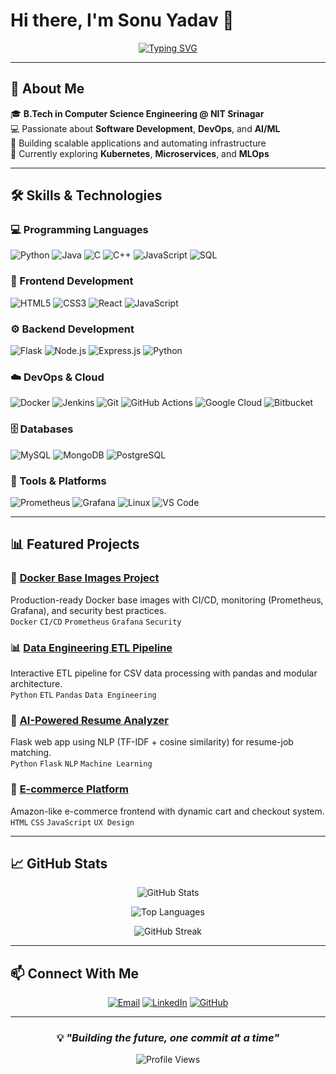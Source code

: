 # Hi there, I'm Sonu Yadav 👋

<div align="center">
  
[![Typing SVG](https://readme-typing-svg.demolab.com?font=Fira+Code&weight=600&size=28&pause=500&duration=3000&color=36BCF7&center=true&vCenter=true&width=600&lines=Full+Stack+Developer;DevOps+Engineer;AI%2FML+Enthusiast;B.Tech+CSE+%40+NIT+Srinagar)](https://git.io/typing-svg)

</div>

---

## 🚀 About Me

🎓 **B.Tech in Computer Science Engineering @ NIT Srinagar**  
💻 Passionate about **Software Development**, **DevOps**, and **AI/ML**  
🚢 Building scalable applications and automating infrastructure  
🌱 Currently exploring **Kubernetes**, **Microservices**, and **MLOps**

---

## 🛠️ Skills & Technologies

### 💻 Programming Languages
![Python](https://img.shields.io/badge/Python-3776AB?style=for-the-badge&logo=python&logoColor=white)
![Java](https://img.shields.io/badge/Java-ED8B00?style=for-the-badge&logo=openjdk&logoColor=white)
![C](https://img.shields.io/badge/C-00599C?style=for-the-badge&logo=c&logoColor=white)
![C++](https://img.shields.io/badge/C++-00599C?style=for-the-badge&logo=cplusplus&logoColor=white)
![JavaScript](https://img.shields.io/badge/JavaScript-F7DF1E?style=for-the-badge&logo=javascript&logoColor=black)
![SQL](https://img.shields.io/badge/SQL-4479A1?style=for-the-badge&logo=postgresql&logoColor=white)

### 🎨 Frontend Development
![HTML5](https://img.shields.io/badge/HTML5-E34F26?style=for-the-badge&logo=html5&logoColor=white)
![CSS3](https://img.shields.io/badge/CSS3-1572B6?style=for-the-badge&logo=css3&logoColor=white)
![React](https://img.shields.io/badge/React-20232A?style=for-the-badge&logo=react&logoColor=61DAFB)
![JavaScript](https://img.shields.io/badge/JavaScript-323330?style=for-the-badge&logo=javascript&logoColor=F7DF1E)

### ⚙️ Backend Development
![Flask](https://img.shields.io/badge/Flask-000000?style=for-the-badge&logo=flask&logoColor=white)
![Node.js](https://img.shields.io/badge/Node.js-43853D?style=for-the-badge&logo=node.js&logoColor=white)
![Express.js](https://img.shields.io/badge/Express.js-404D59?style=for-the-badge&logo=express&logoColor=white)
![Python](https://img.shields.io/badge/Python-14354C?style=for-the-badge&logo=python&logoColor=white)

### ☁️ DevOps & Cloud
![Docker](https://img.shields.io/badge/Docker-2496ED?style=for-the-badge&logo=docker&logoColor=white)
![Jenkins](https://img.shields.io/badge/Jenkins-D24939?style=for-the-badge&logo=jenkins&logoColor=white)
![Git](https://img.shields.io/badge/Git-F05032?style=for-the-badge&logo=git&logoColor=white)
![GitHub Actions](https://img.shields.io/badge/GitHub_Actions-2088FF?style=for-the-badge&logo=github-actions&logoColor=white)
![Google Cloud](https://img.shields.io/badge/Google_Cloud-4285F4?style=for-the-badge&logo=google-cloud&logoColor=white)
![Bitbucket](https://img.shields.io/badge/Bitbucket-0052CC?style=for-the-badge&logo=bitbucket&logoColor=white)

### 🗄️ Databases
![MySQL](https://img.shields.io/badge/MySQL-00000F?style=for-the-badge&logo=mysql&logoColor=white)
![MongoDB](https://img.shields.io/badge/MongoDB-4EA94B?style=for-the-badge&logo=mongodb&logoColor=white)
![PostgreSQL](https://img.shields.io/badge/PostgreSQL-316192?style=for-the-badge&logo=postgresql&logoColor=white)

### 🔧 Tools & Platforms
![Prometheus](https://img.shields.io/badge/Prometheus-E6522C?style=for-the-badge&logo=prometheus&logoColor=white)
![Grafana](https://img.shields.io/badge/Grafana-F46800?style=for-the-badge&logo=grafana&logoColor=white)
![Linux](https://img.shields.io/badge/Linux-FCC624?style=for-the-badge&logo=linux&logoColor=black)
![VS Code](https://img.shields.io/badge/VS_Code-007ACC?style=for-the-badge&logo=visual-studio-code&logoColor=white)

---

## 📊 Featured Projects

### 🐳 [Docker Base Images Project](https://github.com/Raos0nu/Docker-base-images-project)
Production-ready Docker base images with CI/CD, monitoring (Prometheus, Grafana), and security best practices.  
`Docker` `CI/CD` `Prometheus` `Grafana` `Security`

### 📊 [Data Engineering ETL Pipeline](https://github.com/Raos0nu/Data-Engineering-ETL-Pipeline)
Interactive ETL pipeline for CSV data processing with pandas and modular architecture.  
`Python` `ETL` `Pandas` `Data Engineering`

### 🤖 [AI-Powered Resume Analyzer](https://github.com/Raos0nu/AI-powered-Resume-Analyzer)
Flask web app using NLP (TF-IDF + cosine similarity) for resume-job matching.  
`Python` `Flask` `NLP` `Machine Learning`

### 🛒 [E-commerce Platform](https://github.com/Raos0nu/E-commerce-platform)
Amazon-like e-commerce frontend with dynamic cart and checkout system.  
`HTML` `CSS` `JavaScript` `UX Design`

---

## 📈 GitHub Stats

<div align="center">
  
![GitHub Stats](https://github-readme-stats.vercel.app/api?username=Raos0nu&show_icons=true&theme=tokyonight&hide_border=true&count_private=true)

![Top Languages](https://github-readme-stats.vercel.app/api/top-langs/?username=Raos0nu&layout=compact&theme=tokyonight&hide_border=true)

![GitHub Streak](https://github-readme-streak-stats.herokuapp.com/?user=Raos0nu&theme=tokyonight&hide_border=true)

</div>

---

## 📫 Connect With Me

<div align="center">

[![Email](https://img.shields.io/badge/Email-D14836?style=for-the-badge&logo=gmail&logoColor=white)](mailto:Sonuyadav97297@gmail.com)
[![LinkedIn](https://img.shields.io/badge/LinkedIn-0077B5?style=for-the-badge&logo=linkedin&logoColor=white)](https://www.linkedin.com/in/sonu-yadav-577878268/)
[![GitHub](https://img.shields.io/badge/GitHub-100000?style=for-the-badge&logo=github&logoColor=white)](https://github.com/Raos0nu)

</div>

---

<div align="center">
  
### 💡 *"Building the future, one commit at a time"*

![Profile Views](https://komarev.com/ghpvc/?username=Raos0nu&color=brightgreen&style=flat-square)

</div>
